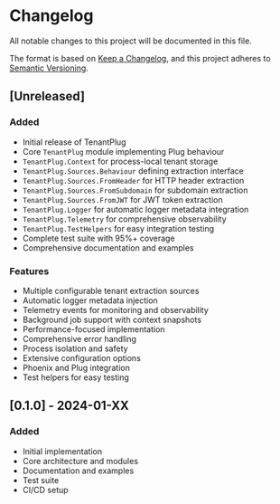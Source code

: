 # Changelog

All notable changes to this project will be documented in this file.

The format is based on [Keep a Changelog](https://keepachangelog.com/en/1.0.0/),
and this project adheres to [Semantic Versioning](https://semver.org/spec/v2.0.0.html).

## [Unreleased]

### Added
- Initial release of TenantPlug
- Core `TenantPlug` module implementing Plug behaviour
- `TenantPlug.Context` for process-local tenant storage
- `TenantPlug.Sources.Behaviour` defining extraction interface
- `TenantPlug.Sources.FromHeader` for HTTP header extraction
- `TenantPlug.Sources.FromSubdomain` for subdomain extraction  
- `TenantPlug.Sources.FromJWT` for JWT token extraction
- `TenantPlug.Logger` for automatic logger metadata integration
- `TenantPlug.Telemetry` for comprehensive observability
- `TenantPlug.TestHelpers` for easy integration testing
- Complete test suite with 95%+ coverage
- Comprehensive documentation and examples

### Features
- Multiple configurable tenant extraction sources
- Automatic logger metadata injection
- Telemetry events for monitoring and observability
- Background job support with context snapshots
- Performance-focused implementation
- Comprehensive error handling
- Process isolation and safety
- Extensive configuration options
- Phoenix and Plug integration
- Test helpers for easy testing

## [0.1.0] - 2024-01-XX

### Added
- Initial implementation
- Core architecture and modules
- Documentation and examples
- Test suite
- CI/CD setup